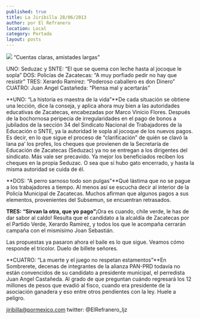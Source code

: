 ```yaml
---
published: true
title: La Jiribilla 28/06/2013
author: por El Refranero
location: Local
category: Portada
layout: posts
---
```


![](http://i.imgur.com/cNPEPuzm.jpg)
“Cuentas claras, amistades largas”

UNO: Seduzac y SNTE: “El que se quema con leche hasta al jocoque le sopla” 
DOS: Policías de Zacatecas: “A muy porfiado pedir no hay que resistir”
TRES: Xerardo Ramírez: “Poderoso caballero es don Dinero” 
CUATRO: Juan Angel Castañeda: “Piensa mal y acertarás”

**UNO: “La historia es maestra de la vida”**De cada situación se obtiene una lección, dice la conseja, y aplica ahora muy bien a las autoridades educativas de Zacatecas, encabezadas por Marco Vinicio Flores.
Después de la bochornosa peripecia de irregularidades en el pago de bonos a jubilados de la sección 34 del Sindicato Nacional de Trabajadores de la Educación o SNTE, ya la autoridad le sopla al jocoque de los nuevos pagos.
Es decir, en lo que sigue el proceso de “clarificación” de quién se clavó la lana pa’ los profes, los cheques que provienen de la Secretaría de Educación de Zacatecas (Seduzac) ya no se entregan a los dirigentes del sindicato.
Más vale ser precavido.
Ya mejor los beneficiados reciben los cheques en la propia Seduzac.
O sea que sí hubo gato encerrado, y hasta la misma autoridad se cuida de él.

**DOS: “A perro sarnoso todo son pulgas”**Qué lástima que no se pague a los trabajadores a tiempo.
Al menos así se escucha decir al interior de la Policía Municipal de Zacatecas.
Muchos afirman que algunos pagos a sus elementos, provenientes del Subsemun, se encuentran retrasados.

**TRES: “Sirvan la otra, que yo pago”**¡Ora es cuando, chile verde, le has de dar sabor al caldo!
Resulta que el candidato a la alcaldía de Zacatecas por el Partido Verde, Xerardo Ramírez, y todos los que le acompaña cerrarán campaña con el mismísimo Joan Sebastián.

Las propuestas ya pasaron ahora el baile es lo que sigue.
Veamos cómo responde el tricolor.
Duelo de billete señores.

**CUATRO: “La muerte y el juego no respetan estamentos”**En Sombrerete, decenas de integrantes de la alianza PAN-PRD todavía no están convencidos de su candidato a presidente municipal, el perredista Juan Angel Castañeda.
Al grado de que preguntan cuándo regresará los 12 millones de pesos que evadió al fisco, cuando era presidente de la asociación ganadera y eso entre otros pendientes con la ley.
Huele a peligro.

jiribilla@pormexico.com
twitter: @ElRefranero_ljz
